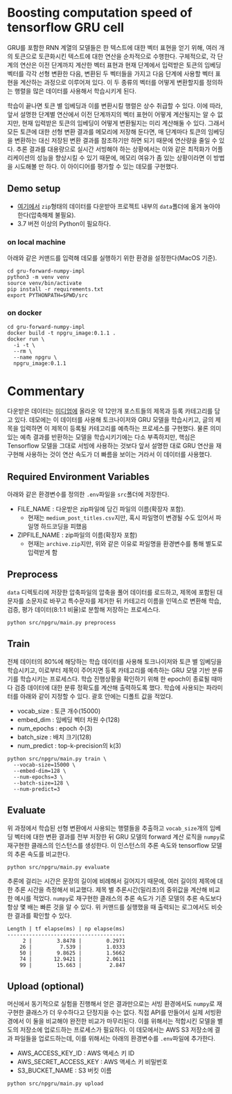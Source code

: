 # Boosting computation speed of tensorflow GRU cell

GRU를 포함한 RNN 계열의 모델들은 한 텍스트에 대한 벡터 표현을 얻기 위해, 여러 개의 토큰으로 토큰화시킨 텍스트에 대한 연산을 순차적으로 수행한다. 구체적으로, 각 단계의 연산은 이전 단계까지 계산한 벡터 표현과 현재 단계에서 입력받은 토큰의 임베딩 벡터를 각각 선형 변환한 다음, 변환된 두 벡터들을 가지고 다음 단계에 사용할 벡터 표현을 계산하는 과정으로 이루어져 있다. 이 두 종류의 벡터를 어떻게 변환할지를 정의하는 행렬을 많은 데이터를 사용해서 학습시키게 된다.

학습이 끝나면 토큰 별 임베딩과 이를 변환시킬 행렬은 상수 취급할 수 있다. 이에 따라, 앞서 설명한 단계별 연산에서 이전 단계까지의 벡터 표현이 어떻게 계산될지는 알 수 없지만, 현재 입력받은 토큰의 임베딩이 어떻게 변환될지는 미리 계산해둘 수 있다. 그래서 모든 토큰에 대한 선형 변환 결과를 메모리에 저장해 둔다면, 매 단계마다 토큰의 임베딩을 변환하는 대신 저장된 변환 결과를 참조하기만 하면 되기 때문에 연산량을 줄일 수 있다. 추론 결과를 대용량으로 실시간 서빙해야 하는 상황에서는 이와 같은 최적화가 어플리케이션의 성능을 향상시킬 수 있기 때문에, 메모리 여유가 좀 있는 상황이라면 이 방법을 시도해볼 만 하다. 이 아이디어를 평가할 수 있는 데모를 구현했다.

## Demo setup

* [여기에서](https://www.kaggle.com/nulldata/medium-post-titles) `zip`형태의 데이터를 다운받아 프로젝트 내부의 `data`폴더에 옮겨 놓아야 한다(압축해제 불필요).
* 3.7 버전 이상의 Python이 필요하다.

### on local machine

아래와 같은 커맨드를 입력해 데모를 실행하기 위한 환경을 설정한다(MacOS 기준).

```shell
cd gru-forward-numpy-impl
python3 -m venv venv
source venv/bin/activate
pip install -r requirements.txt
export PYTHONPATH=$PWD/src
```

### on docker

```shell
cd gru-forward-numpy-impl
docker build -t npgru_image:0.1.1 .
docker run \
  -i -t \
  --rm \
  --name npgru \
  npgru_image:0.1.1
```

# Commentary

다운받은 데이터는 [미디엄에](https://medium.com/) 올라온 약 12만개 포스트들의 제목과 등록 카테고리를 담고 있다. 데모에는 이 데이터를 사용해 토크나이저와 GRU 모델을 학습시키고, 글의 제목을 입력하면 이 제목이 등록될 카테고리를 예측하는 프로세스를 구현했다. 물론 의미있는 예측 결과를 반환하는 모델을 학습시키기에는 다소 부족하지만, 핵심은 Tensorflow 모델을 그대로 서빙에 사용하는 것보다 앞서 설명한 대로 GRU 연산을 재구현해 사용하는 것이 연산 속도가 더 빠름을 보이는 거라서 이 데이터를 사용했다.

## Required Environment Variables

아래와 같은 환경변수를 정의한 `.env`파일을 `src`폴더에 저장한다. 

* FILE_NAME : 다운받은 zip파일에 담긴 파일의 이름(확장자 포함). 
    * 현재는 `medium_post_titles.csv`지만, 혹시 파일명이 변경될 수도 있어서 파일명 하드코딩을 피했음
* ZIPFILE_NAME : zip파일의 이름(확장자 포함)
    * 현재는 `archive.zip`지만, 위와 같은 이유로 파일명을 환경변수를 통해 별도로 입력받게 함 

## Preprocess

`data` 디렉토리에 저장한 압축파일의 압축을 풀어 데이터를 로드하고, 제목에 포함된 대문자를 소문자로 바꾸고 특수문자를 제거한 뒤 카테고리 이름을 인덱스로 변환해 학습, 검증, 평가 데이터(8:1:1 비율)로 분할해 저장하는 프로세스다. 

```shell
python src/npgru/main.py preprocess
```

## Train

전체 데이터의 80%에 해당하는 학습 데이터를 사용해 토크나이저와 토큰 별 임베딩을 학습시키고, 이로부터 제목이 주어지면 등록 카테고리를 예측하는 GRU 모델 기반 분류기를 학습시키는 프로세스다. 학습 진행상황을 확인하기 위해 한 epoch이 종료될 때마다 검증 데이터에 대한 분류 정확도를 계산해 출력하도록 했다. 학습에 사용되는 파라미터를 아래와 같이 지정할 수 있다. 괄호 안에는 디폴트 값을 적었다.
* vocab_size : 토큰 개수(15000)
* embed_dim : 임베딩 벡터 차원 수(128)
* num_epochs : epoch 수(3)
* batch_size : 배치 크기(128)
* num_predict : top-k-precision의 k(3)

```shell
python src/npgru/main.py train \
  --vocab-size=15000 \
  --embed-dim=128 \
  --num-epochs=3 \
  --batch-size=128 \
  --num-predict=3
```

## Evaluate

위 과정에서 학습된 선형 변환에서 사용되는 행렬들을 추출하고 `vocab_size`개의 임베딩 벡터에 대한 변환 결과를 전부 저장한 뒤 GRU 모델의 forward 계산 로직을 `numpy`로 재구현한 클래스의 인스턴스를 생성한다. 이 인스턴스의 추론 속도와 tensorflow 모델의 추론 속도를 비교한다. 

```shell
python src/npgru/main.py evaluate
```

추론에 걸리는 시간은 문장의 길이에 비례해서 길어지기 때문에, 여러 길이의 제목에 대한 추론 시간을 측정해서 비교했다. 제목 별 추론시간(밀리초)의 중위값을 계산해 비교한 예시를 적었다. `numpy`로 재구현한 클래스의 추론 속도가 기존 모델의 추론 속도보다 항상 몇 배는 빠른 것을 알 수 있다. 위 커맨드를 실행했을 때 출력되는 로그에서도 비슷한 결과를 확인할 수 있다.

```
Length | tf elapse(ms) | np elapse(ms)
--------------------------------------
     2 |        3.8478 |        0.2971
    26 |         7.539 |        1.0333
    50 |        9.8625 |        1.5662
    74 |       12.9421 |        2.0611
    99 |        15.663 |         2.847
```

## Upload (optional)

머신에서 동기적으로 실험을 진행해서 얻은 결과만으로는 서빙 환경에서도 `numpy`로 재구현한 클래스가 더 우수하다고 단정지을 수는 없다. 직접 API를 만들어서 실제 서빙환경에서 이 둘을 비교해야 완전한 비교가 마무리된다. 이를 위해서는 적합시킨 모델을 별도의 저장소에 업로드하는 프로세스가 필요하다. 이 데모에서는 AWS S3 저장소에 결과 파일들을 업로드하는데, 이를 위해서는 아래의 환경변수를 `.env`파일에 추가한다.

* AWS_ACCESS_KEY_ID : AWS 액세스 키 ID
* AWS_SECRET_ACCESS_KEY :  AWS 액세스 키 비밀번호
* S3_BUCKET_NAME : S3 버킷 이름

```shell
python src/npgru/main.py upload
```